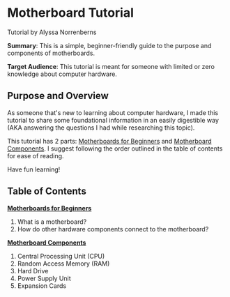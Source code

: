 # Motherboard Tutorial

Tutorial by Alyssa Norrenberns

**Summary**: This is a simple, beginner-friendly guide to the purpose and components of motherboards.

**Target Audience**: This tutorial is meant for someone with limited or zero knowledge about computer hardware.

## Purpose and Overview

As someone that's new to learning about computer hardware, I made this tutorial to share some foundational information in an easily digestible way (AKA answering the questions I had while researching this topic).

This tutorial has 2 parts: [Motherboards for Beginners](/motherboard.md) and [Motherboard Components](/motherboard-components.md). I suggest following the order outlined in the table of contents for ease of reading.

Have fun learning!

## Table of Contents

[**Motherboards for Beginners**](/motherboard.md)
1. What is a motherboard?
2. How do other hardware components connect to the motherboard?

[**Motherboard Components**](/motherboard-components.md)
1. Central Processing Unit (CPU)
2. Random Access Memory (RAM)
3. Hard Drive
4. Power Supply Unit
5. Expansion Cards
